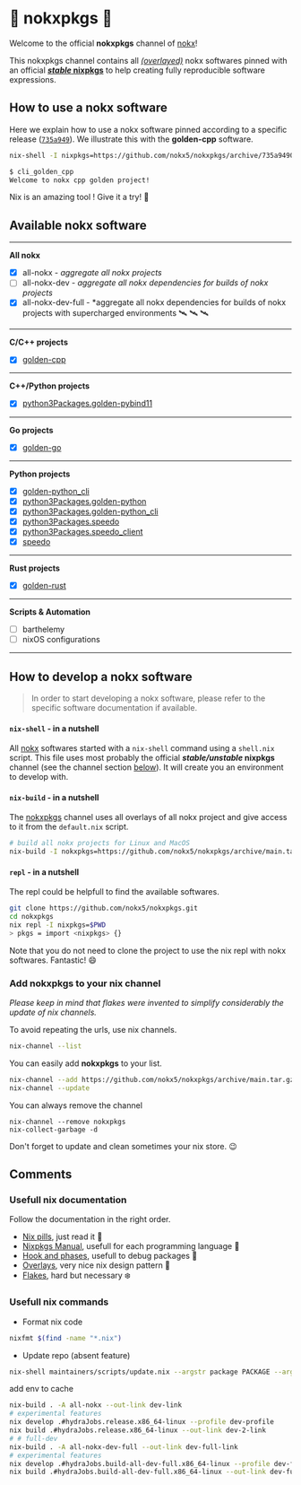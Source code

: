 # :koala: nokxpkgs :koala:

Welcome to the official **nokxpkgs** channel of [nokx](https://github.com/nokx5/)!

This nokxpkgs channel contains all [*(overlayed)*](https://github.com/nokx5/nokxpkgs/blob/main/nixpkgs-nokx/default.nix) nokx softwares pinned with an official [**_stable_ nixpkgs**](https://github.com/nokx5/nokxpkgs/blob/main/default.nix#L5-L12) to help creating fully reproducible software expressions.

## How to use a nokx software

Here we explain how to use a nokx software pinned according to a specific release ([`735a949`](https://github.com/nokx5/nokxpkgs/commit/735a9490b0dccb6aab3a30fa4195c38790857b74)). We illustrate this with the **golden-cpp** software.

```bash
nix-shell -I nixpkgs=https://github.com/nokx5/nokxpkgs/archive/735a9490b0dccb6aab3a30fa4195c38790857b74.tar.gz --pure -p golden-cpp

$ cli_golden_cpp
Welcome to nokx cpp golden project!
```
Nix is an amazing tool ! Give it a try! :ghost:


## Available nokx software

***

**All nokx**

-   [x] all-nokx - *aggregate all nokx projects*
-   [ ] all-nokx-dev - *aggregate all nokx dependencies for builds of nokx projects*
-   [x] all-nokx-dev-full - *aggregate all nokx dependencies for builds of nokx projects with supercharged environments :artificial_satellite: :artificial_satellite: :artificial_satellite:

***

**C/C++ projects**

- [x] [golden-cpp](https://github.com/nokx5/golden-cpp)
***
**C++/Python projects**

- [x] [python3Packages.golden-pybind11](https://github.com/nokx5/golden-pybind11)
***
**Go projects**

- [x]  [golden-go](https://github.com/nokx5/golden-go)

***
**Python projects**

- [x] [golden-python_cli](https://github.com/nokx5/golden-python)
- [x] [python3Packages.golden-python](https://github.com/nokx5/golden-python)
- [x] [python3Packages.golden-python_cli](https://github.com/nokx5/golden-python)
- [x] [python3Packages.speedo](https://github.com/nokx5/speedo)
- [x] [python3Packages.speedo_client](https://github.com/nokx5/speedo)
- [x] [speedo](https://github.com/nokx5/speedo)
***
**Rust projects**

- [x] [golden-rust](https://github.com/nokx5/golden-rust)

***
**Scripts & Automation**

-   [ ] barthelemy
-   [ ] nixOS configurations

***



## How to develop a nokx software

> In order to start developing a nokx software, please refer to the specific software documentation if available.

#### `nix-shell` - in a nutshell

All [nokx](https://github.com/nokx5/) softwares started with a `nix-shell` command using a `shell.nix` script. This file uses most probably the official **_stable/unstable_ nixpkgs** channel (see the channel section [below](#add-nokxpkgs-to-your-nix-channel)). It will create you an environment to develop with.

#### `nix-build` - in a nutshell

The [nokxpkgs](#) channel uses all overlays of all nokx project and give access to it from the `default.nix` script.

```bash
# build all nokx projects for Linux and MacOS
nix-build -I nokxpkgs=https://github.com/nokx5/nokxpkgs/archive/main.tar.gz --expr '(import <nokxpkgs> {}).all-nokx' --no-out-link
```

#### `repl` - in a nutshell

The repl could be helpfull to find the available softwares.

```bash
git clone https://github.com/nokx5/nokxpkgs.git
cd nokxpkgs
nix repl -I nixpkgs=$PWD
> pkgs = import <nixpkgs> {}
```

Note that you do not need to clone the project to use the nix repl with nokx softwares. Fantastic! :smile:

### Add nokxpkgs to your nix channel

*Please keep in mind that flakes were invented to simplify considerably the update of nix channels.*

To avoid repeating the urls, use nix channels.

```bash
nix-channel --list
```

You can easily add **nokxpkgs** to your list.
```bash
nix-channel --add https://github.com/nokx5/nokxpkgs/archive/main.tar.gz nokxpkgs
nix-channel --update
```

You can always remove the channel
```
nix-channel --remove nokxpkgs
nix-collect-garbage -d
```

Don't forget to update and clean sometimes your nix store. :wink:

## Comments

### Usefull nix documentation

Follow the documentation in the right order.

- [Nix pills](https://nixos.org/guides/nix-pills/index.html), just read it :pill:
- [Nixpkgs Manual](https://nixos.org/manual/nixpkgs/stable/), usefull for each programming language :mushroom:
- [Hook and phases](https://nixos.org/manual/nixpkgs/stable/#sec-stdenv-phases), usefull to debug packages :art:
- [Overlays](https://www.youtube.com/watch?v=W85mF1zWA2o), very nice nix design pattern :lipstick:
- [Flakes](https://www.tweag.io/blog/2020-05-25-flakes/), hard but necessary :snowflake:

### Usefull nix commands

* Format nix code

```bash
nixfmt $(find -name "*.nix")
```

* Update repo (absent feature)

```bash
nix-shell maintainers/scripts/update.nix --argstr package PACKAGE --argstr revision REVISION --show-trace
```

add env to cache
```bash
nix-build . -A all-nokx --out-link dev-link
# experimental features
nix develop .#hydraJobs.release.x86_64-linux --profile dev-profile
nix build .#hydraJobs.release.x86_64-linux --out-link dev-2-link
# # full-dev
nix-build . -A all-nokx-dev-full --out-link dev-full-link
# experimental features
nix develop .#hydraJobs.build-all-dev-full.x86_64-linux --profile dev-full-profile
nix build .#hydraJobs.build-all-dev-full.x86_64-linux --out-link dev-full-2-link
```


